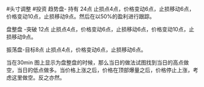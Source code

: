 #头寸调整
#投资
趋势盘- 持有  24点
止损点4点，价格变动6点，止损移动6点，价格变动10点，止损移动9点。然后在以50%的盈利进行跟踪。

盘整盘 -突破  12点
止损点4点，价格变动6点，止损移动6点，价格变动10点，止损移动9点。

振荡盘-目标8点 
止损点4点，价格变动6点，止损移动6点。

当在30min 图上显示为盘整盘的时候，那么当日的做法试图找到当日的高点做空，当日的低点做多。当价格上涨之后，价格在顶部爆量之后，价格停止上涨，考虑这里做空。反之亦然。
